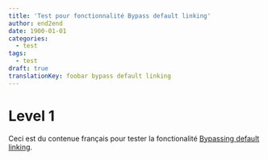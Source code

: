 ```yaml
---
title: 'Test pour fonctionnalité Bypass default linking'
author: end2end
date: 1900-01-01
categories:
  - test
tags:
  - test
draft: true
translationKey: foobar bypass default linking
---
```


# Level 1

Ceci est du contenue français pour tester la fonctionalité [Bypassing default linking](https://gohugo.io/content-management/multilingual/#bypassing-default-linking).
